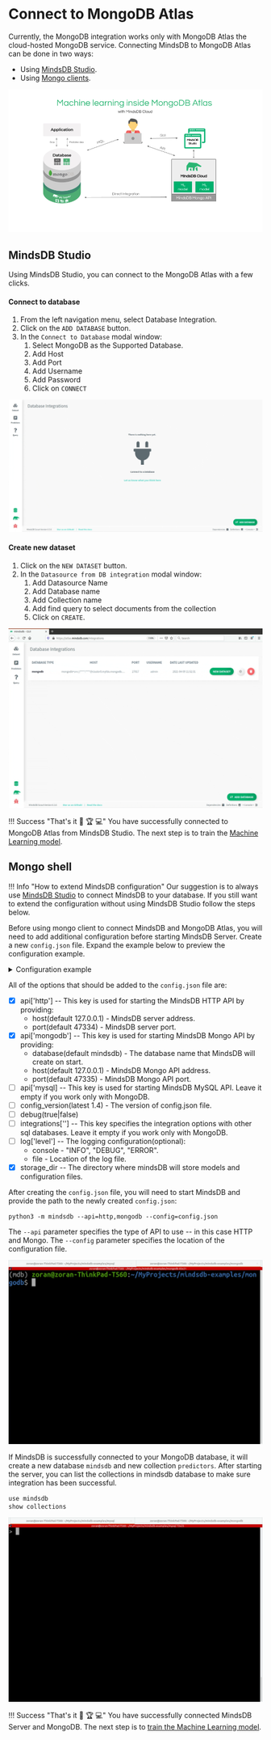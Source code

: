 # Connect to MongoDB Atlas

Currently, the MongoDB integration works only with MongoDB Atlas the cloud-hosted MongoDB service. Connecting MindsDB to MongoDB Atlas can be done in two ways:

* Using [MindsDB Studio](#mindsdb-studio).
* Using [Mongo clients](#mongo-shell).

![MindsDB-MongoDB](/assets/databases/mongodb/mongo-mdb.png)


## MindsDB Studio

Using MindsDB Studio, you can connect to the MongoDB Atlas with a few clicks.

#### Connect to database

1. From the left navigation menu, select Database Integration.
2. Click on the `ADD DATABASE` button.
3. In the `Connect to Database` modal window:
    1. Select MongoDB as the Supported Database.
    2. Add Host
    3. Add Port
    4. Add Username
    5. Add Password
    6. Click on `CONNECT`


![Connect to MongoDB](/assets/data/mongo/mongo.gif)

#### Create new dataset

1. Click on the `NEW DATASET` button.
2. In the `Datasource from DB integration` modal window:
    1. Add Datasource Name
    2. Add Database name
    3. Add Collection name
    3. Add find query to select documents from the collection
    4. Click on `CREATE`.

![Create Mongodb Datasource](/assets/data/mongo/mongo-ds.gif)

!!! Success "That's it :tada: :trophy:  :computer:"
    You have successfully connected to MongoDB Atlas from MindsDB Studio. The next step is to train the [Machine Learning model](/model/train).


## Mongo shell


!!! Info "How to extend MindsDB configuration"
    Our suggestion is to always use [MindsDB Studio](/datasources/mariadb/#mindsdb-studio) to connect MindsDB to your database. If you still want to extend the configuration without using MindsDB Studio follow the steps below.

Before using mongo client to connect MindsDB and MongoDB Atlas, you will need to add additional configuration before starting MindsDB Server. Create a new `config.json` file. Expand the example below to preview the configuration example.

<details class="success">
   <summary> Configuration example</summary> 
```json
{
    "api": {
        "http": {
            "host": "127.0.0.1",
            "port": "47334"
        },
        "mysql": {}
        "mongodb": {
            "database": "mindsdb",
            "host": "127.0.0.1",
            "port": "47336"
        }
    },
    "config_version": "1.4",
    "debug": true,
    "integrations": {},
    "storage_dir": "/mindsdb_storage"
}
```       
</details>

All of the options that should be added to the `config.json` file are:

* [x] api['http'] -- This key is used for starting the MindsDB HTTP API by providing:
    * host(default 127.0.0.1) - MindsDB server address.
    * port(default 47334) - MindsDB server port.
* [x] api['mongodb'] -- This key is used for starting MindsDB Mongo API by providing:
    * database(default mindsdb) - The database name that MindsDB will create on start.
    * host(default 127.0.0.1) - MindsDB Mongo API address.
    * port(default 47335) - MindsDB Mongo API port.
* [ ] api['mysql] -- This key is used for starting MindsDB MySQL API. Leave it empty if you work only with MongoDB.
* [ ] config_version(latest 1.4) - The version of config.json file. 
* [ ] debug(true|false)
* [ ] integrations[''] -- This key specifies the integration options with other sql databases. Leave it empty if you work only with MongoDB. 
* [ ] log['level'] -- The logging configuration(optional):
    * console - "INFO", "DEBUG", "ERROR".
    * file - Location of the log file.
* [x] storage_dir -- The directory where mindsDB will store models and configuration files.

After creating the `config.json` file, you will need to start MindsDB and provide the path to the newly created `config.json`:

```
python3 -m mindsdb --api=http,mongodb --config=config.json
```

The `--api` parameter specifies the type of API to use -- in this case HTTP and Mongo. The `--config` parameter specifies the location of the configuration file.

![Start MindsDB with config](/assets/data/mongo/start-mongo.gif)

If MindsDB is successfully connected to your MongoDB database, it will create a new database `mindsdb` and new collection `predictors`.
After starting the server, you can list the collections in mindsdb database to make sure integration has been successful.

```
use mindsdb
show collections
```

![find mindsdb predictors collection](/assets/data/mongo/find-predictors.gif)

!!! Success "That's it :tada: :trophy:  :computer:"
    You have successfully connected MindsDB Server and MongoDB. The next step is to [train the Machine Learning model](/model/mongodb).

